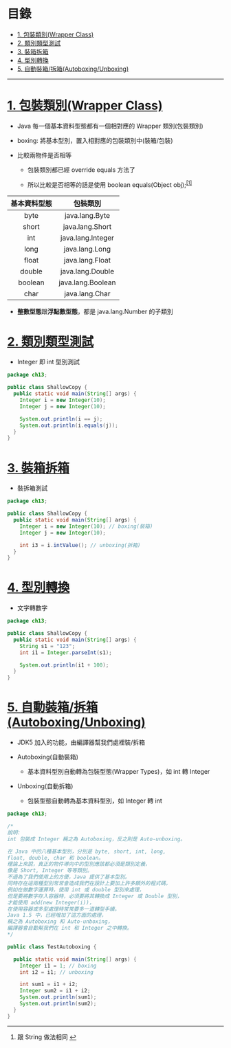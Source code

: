 <h1 id="top">目錄</h1>

- [1. 包裝類別(Wrapper Class)](#s1)
- [2. 類別類型測試](#s2)
- [3. 裝箱拆箱](#s3)
- [4. 型別轉換](#s4)
- [5. 自動裝箱/拆箱(Autoboxing/Unboxing)](#s5)

---

# <a id='s1' class='md-title' href='#top'>1. 包裝類別(Wrapper Class)</a>

- Java 每一個基本資料型態都有一個相對應的 Wrapper 類別(包裝類別)

- boxing: 將基本型別，置入相對應的包裝類別中(裝箱/包裝)

- 比較兩物件是否相等

  - 包裝類別都已經 override equals 方法了

  - 所以比較是否相等的話是使用 boolean equals(Object obj);<sup class="footnote-ref"><a href="#fn1" id="fnref1">[1]</a></sup>

<table>
<thead>
<tr>
<th style="text-align:center">基本資料型態</th>
<th style="text-align:center">包裝類別</th>
</tr>
</thead>
<tbody>
<tr>
<td style="text-align:center">byte</td>
<td style="text-align:center">java.lang.Byte</td>
</tr>
<tr>
<td style="text-align:center">short</td>
<td style="text-align:center">java.lang.Short</td>
</tr>
<tr>
<td style="text-align:center">int</td>
<td style="text-align:center">java.lang.Integer</td>
</tr>
<tr>
<td style="text-align:center">long</td>
<td style="text-align:center">java.lang.Long</td>
</tr>
<tr>
<td style="text-align:center">float</td>
<td style="text-align:center">java.lang.Float</td>
</tr>
<tr>
<td style="text-align:center">double</td>
<td style="text-align:center">java.lang.Double</td>
</tr>
<tr>
<td style="text-align:center">boolean</td>
<td style="text-align:center">java.lang.Boolean</td>
</tr>
<tr>
<td style="text-align:center">char</td>
<td style="text-align:center">java.lang.Char</td>
</tr>
</tbody>
</table>

- **整數型態**跟**浮點數型態**，都是 java.lang.Number 的子類別

# <a id='s2' class='md-title' href='#top'>2. 類別類型測試</a>

- Integer 即 int 型別測試

```java
package ch13;

public class ShallowCopy {
  public static void main(String[] args) {
    Integer i = new Integer(10);
    Integer j = new Integer(10);

    System.out.println(i == j);
    System.out.println(i.equals(j));
  }
}
```

# <a id='s3' class='md-title' href='#top'>3. 裝箱拆箱</a>

- 裝拆箱測試

```java
package ch13;

public class ShallowCopy {
  public static void main(String[] args) {
    Integer i = new Integer(10); // boxing(裝箱)
    Integer j = new Integer(10);

    int i3 = i.intValue(); // unboxing(拆箱)
  }
}
```

# <a id='s4' class='md-title' href='#top'>4. 型別轉換</a>

- 文字轉數字

```java
package ch13;

public class ShallowCopy {
  public static void main(String[] args) {
    String s1 = "123";
    int i1 = Integer.parseInt(s1);

    System.out.println(i1 + 100);
  }
}
```

# <a id='s5' class='md-title' href='#top'>5. 自動裝箱/拆箱(Autoboxing/Unboxing)</a>

- JDK5 加入的功能，由編譯器幫我們處裡裝/拆箱

- Autoboxing(自動裝箱)

  - 基本資料型別自動轉為包裝型態(Wrapper Types)，如 int 轉 Integer

- Unboxing(自動拆箱)

  - 包裝型態自動轉為基本資料型別，如 Integer 轉 int

```java
package ch13;

/*
說明:
int 包裝成 Integer 稱之為 Autoboxing，反之則是 Auto-unboxing。

在 Java 中的八種基本型別，分別是 byte, short, int, long,
float, double, char 和 boolean。
理論上來說，真正的物件導向中的型別應該都必須是類別定義，
像是 Short, Integer 等等類別。
不過為了我們使用上的方便，Java 提供了基本型別。
同時存在這兩種型別常常會造成我們在設計上要加上許多額外的程式碼，
例如在做數字運算時，使用 int 或 double 型別來處理，
但是要將數字存入容器時，必須要將其轉換成 Integer 或 Double 型別，
才能使用 add(new Integer(i))，
在使用容器或多型處理時常常要多一道轉型手續。
Java 1.5 中，已經增加了這方面的處理，
稱之為 Autoboxing 和 Auto-unboxing，
編譯器會自動幫我們在 int 和 Integer 之中轉換。
*/

public class TestAutoboxing {

  public static void main(String[] args) {
    Integer i1 = 1; // boxing
    int i2 = i1; // unboxing

    int sum1 = i1 + i2;
    Integer sum2 = i1 + i2;
    System.out.println(sum1);
    System.out.println(sum2);
  }
}
```

---

<section class="footnotes">
<ol class="footnotes-list">
<li id="fn1" class="footnote-item"><p>跟 String 做法相同 <a href="#fnref1" class="footnote-backref">↩︎</a></p>
</li>
</ol>
</section>
